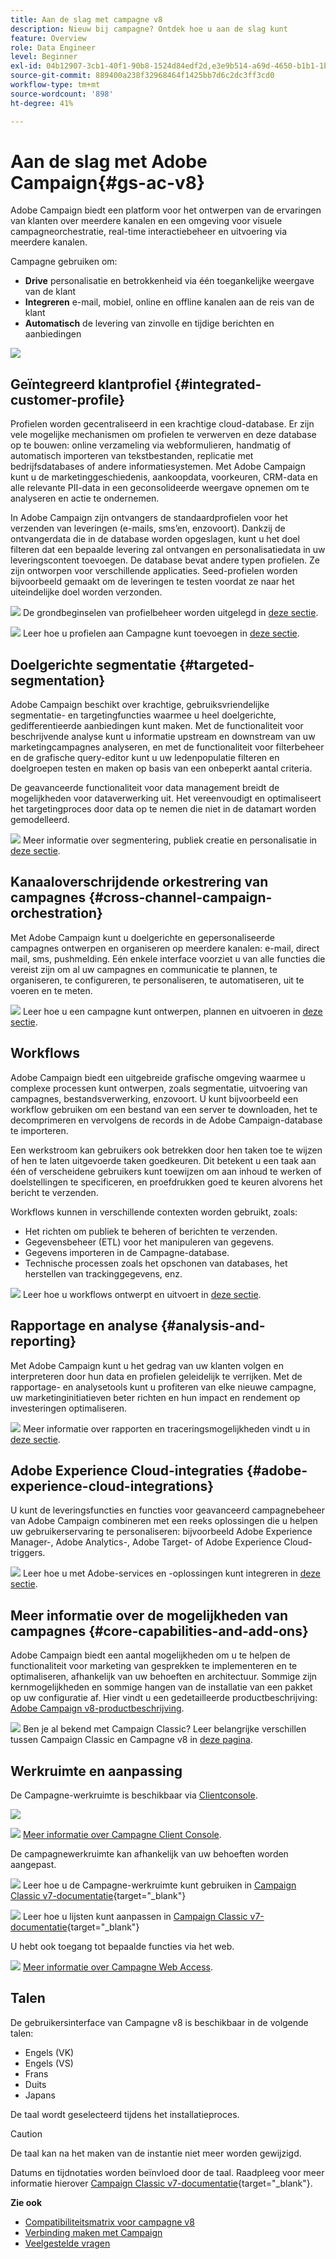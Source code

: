 ```yaml
---
title: Aan de slag met campagne v8
description: Nieuw bij campagne? Ontdek hoe u aan de slag kunt
feature: Overview
role: Data Engineer
level: Beginner
exl-id: 04b12907-3cb1-40f1-90b8-1524d84edf2d,e3e9b514-a69d-4650-b1b1-1b76b4f3d63f
source-git-commit: 889400a238f32968464f1425bb7d6c2dc3ff3cd0
workflow-type: tm+mt
source-wordcount: '898'
ht-degree: 41%

---
```


# Aan de slag met Adobe Campaign{#gs-ac-v8}

Adobe Campaign biedt een platform voor het ontwerpen van de ervaringen van klanten over meerdere kanalen en een omgeving voor visuele campagneorchestratie, real-time interactiebeheer en uitvoering via meerdere kanalen.

Campagne gebruiken om:

* **Drive** personalisatie en betrokkenheid via één toegankelijke weergave van de klant
* **Integreren** e-mail, mobiel, online en offline kanalen aan de reis van de klant
* **Automatisch** de levering van zinvolle en tijdige berichten en aanbiedingen

![](assets/ac-capabilities.png)

## Geïntegreerd klantprofiel {#integrated-customer-profile}

Profielen worden gecentraliseerd in een krachtige cloud-database. Er zijn vele mogelijke mechanismen om profielen te verwerven en deze database op te bouwen: online verzameling via webformulieren, handmatig of automatisch importeren van tekstbestanden, replicatie met bedrijfsdatabases of andere informatiesystemen. Met Adobe Campaign kunt u de marketinggeschiedenis, aankoopdata, voorkeuren, CRM-data en alle relevante PII-data in een geconsolideerde weergave opnemen om te analyseren en actie te ondernemen.

In Adobe Campaign zijn ontvangers de standaardprofielen voor het verzenden van leveringen (e-mails, sms’en, enzovoort). Dankzij de ontvangerdata die in de database worden opgeslagen, kunt u het doel filteren dat een bepaalde levering zal ontvangen en personalisatiedata in uw leveringscontent toevoegen. De database bevat andere typen profielen. Ze zijn ontworpen voor verschillende applicaties. Seed-profielen worden bijvoorbeeld gemaakt om de leveringen te testen voordat ze naar het uiteindelijke doel worden verzonden.

![](../assets/do-not-localize/glass.png) De grondbeginselen van profielbeheer worden uitgelegd in [deze sectie](audiences.md).

![](../assets/do-not-localize/glass.png) Leer hoe u profielen aan Campagne kunt toevoegen in [deze sectie](import.md).

## Doelgerichte segmentatie {#targeted-segmentation}

Adobe Campaign beschikt over krachtige, gebruiksvriendelijke segmentatie- en targetingfuncties waarmee u heel doelgerichte, gedifferentieerde aanbiedingen kunt maken. Met de functionaliteit voor beschrijvende analyse kunt u informatie upstream en downstream van uw marketingcampagnes analyseren, en met de functionaliteit voor filterbeheer en de grafische query-editor kunt u uw ledenpopulatie filteren en doelgroepen testen en maken op basis van een onbeperkt aantal criteria.

De geavanceerde functionaliteit voor data management breidt de mogelijkheden voor dataverwerking uit. Het vereenvoudigt en optimaliseert het targetingproces door data op te nemen die niet in de datamart worden gemodelleerd.

![](../assets/do-not-localize/glass.png) Meer informatie over segmentering, publiek creatie en personalisatie in [deze sectie](audiences.md).

## Kanaaloverschrijdende orkestrering van campagnes {#cross-channel-campaign-orchestration}

Met Adobe Campaign kunt u doelgerichte en gepersonaliseerde campagnes ontwerpen en organiseren op meerdere kanalen: e-mail, direct mail, sms, pushmelding. Eén enkele interface voorziet u van alle functies die vereist zijn om al uw campagnes en communicatie te plannen, te organiseren, te configureren, te personaliseren, te automatiseren, uit te voeren en te meten.

![](../assets/do-not-localize/glass.png) Leer hoe u een campagne kunt ontwerpen, plannen en uitvoeren in [deze sectie](campaigns.md).

## Workflows

Adobe Campaign biedt een uitgebreide grafische omgeving waarmee u complexe processen kunt ontwerpen, zoals segmentatie, uitvoering van campagnes, bestandsverwerking, enzovoort. U kunt bijvoorbeeld een workflow gebruiken om een bestand van een server te downloaden, het te decomprimeren en vervolgens de records in de Adobe Campaign-database te importeren.

Een werkstroom kan gebruikers ook betrekken door hen taken toe te wijzen of hen te laten uitgevoerde taken goedkeuren. Dit betekent u een taak aan één of verscheidene gebruikers kunt toewijzen om aan inhoud te werken of doelstellingen te specificeren, en proefdrukken goed te keuren alvorens het bericht te verzenden.

Workflows kunnen in verschillende contexten worden gebruikt, zoals:

* Het richten om publiek te beheren of berichten te verzenden.
* Gegevensbeheer (ETL) voor het manipuleren van gegevens.
* Gegevens importeren in de Campagne-database.
* Technische processen zoals het opschonen van databases, het herstellen van trackinggegevens, enz.

![](../assets/do-not-localize/glass.png) Leer hoe u workflows ontwerpt en uitvoert in [deze sectie](../config/workflows.md).

## Rapportage en analyse {#analysis-and-reporting}

Met Adobe Campaign kunt u het gedrag van uw klanten volgen en interpreteren door hun data en profielen geleidelijk te verrijken. Met de rapportage- en analysetools kunt u profiteren van elke nieuwe campagne, uw marketinginitiatieven beter richten en hun impact en rendement op investeringen optimaliseren.

![](../assets/do-not-localize/glass.png) Meer informatie over rapporten en traceringsmogelijkheden vindt u in [deze sectie](reporting.md).

## Adobe Experience Cloud-integraties {#adobe-experience-cloud-integrations}

U kunt de leveringsfuncties en functies voor geavanceerd campagnebeheer van Adobe Campaign combineren met een reeks oplossingen die u helpen uw gebruikerservaring te personaliseren: bijvoorbeeld Adobe Experience Manager-, Adobe Analytics-, Adobe Target- of Adobe Experience Cloud-triggers.

![](../assets/do-not-localize/glass.png) Leer hoe u met Adobe-services en -oplossingen kunt integreren in [deze sectie](../connect/integration.md).

## Meer informatie over de mogelijkheden van campagnes {#core-capabilities-and-add-ons}

Adobe Campaign biedt een aantal mogelijkheden om u te helpen de functionaliteit voor marketing van gesprekken te implementeren en te optimaliseren, afhankelijk van uw behoeften en architectuur. Sommige zijn kernmogelijkheden en sommige hangen van de installatie van een pakket op uw configuratie af. Hier vindt u een gedetailleerde productbeschrijving: [Adobe Campaign v8-productbeschrijving](https://helpx.adobe.com/legal/product-descriptions/adobe-campaign-managed-cloud-services.html).

![](../assets/do-not-localize/glass.png) Ben je al bekend met Campaign Classic? Leer belangrijke verschillen tussen Campaign Classic en Campagne v8 in [deze pagina](capability-matrix.md).

## Werkruimte en aanpassing

De Campagne-werkruimte is beschikbaar via [Clientconsole](../dev/general-architecture.md).

![](assets/home-page.png)

![](../assets/do-not-localize/glass.png) [Meer informatie over Campagne Client Console](../start/connect.md).

De campagnewerkruimte kan afhankelijk van uw behoeften worden aangepast.

![](../assets/do-not-localize/book.png)  Leer hoe u de Campagne-werkruimte kunt gebruiken in [Campaign Classic v7-documentatie](https://experienceleague.adobe.com/docs/campaign-classic/using/getting-started/starting-with-adobe-campaign/campaign-workspace/adobe-campaign-workspace.html){target=&quot;_blank&quot;}

![](../assets/do-not-localize/book.png)  Leer hoe u lijsten kunt aanpassen in [Campaign Classic v7-documentatie](https://experienceleague.adobe.com/docs/campaign-classic/using/getting-started/starting-with-adobe-campaign/campaign-workspace/adobe-campaign-ui-lists.html){target=&quot;_blank&quot;}

U hebt ook toegang tot bepaalde functies via het web.

![](../assets/do-not-localize/glass.png) [Meer informatie over Campagne Web Access](../start/connect.md#web-access).


## Talen

De gebruikersinterface van Campagne v8 is beschikbaar in de volgende talen:

* Engels (VK)
* Engels (VS)
* Frans
* Duits
* Japans

De taal wordt geselecteerd tijdens het installatieproces.

>[!CAUTION]
>
>De taal kan na het maken van de instantie niet meer worden gewijzigd.

Datums en tijdnotaties worden beïnvloed door de taal. Raadpleeg voor meer informatie hierover [Campaign Classic v7-documentatie](https://experienceleague.adobe.com/docs/campaign-classic/using/getting-started/starting-with-adobe-campaign/campaign-workspace/adobe-campaign-workspace.html?lang=en#date-and-time){target=&quot;_blank&quot;}.

**Zie ook**

* [Compatibiliteitsmatrix voor campagne v8](compatibility-matrix.md)
* [Verbinding maken met Campaign](connect.md)
* [Veelgestelde vragen](campaign-faq.md)
